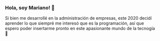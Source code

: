 ### Hola, soy Mariano! 👋
Si bien me desarrollé en la administración de empresas, este 2020 decidí aprender lo que siempré me interesó que es la programación, así que espero poder insertarme pronto en este apasionante mundo de la tecnogía :metal:

<!--
**suarezmariano/suarezmariano** is a ✨ _special_ ✨ repository because its `README.md` (this file) appears on your GitHub profile.
-->
